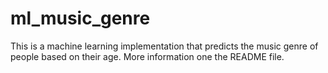 # ml_music_genre
This is a machine learning implementation that predicts the music genre of people based on their age. More information one the README file. 
